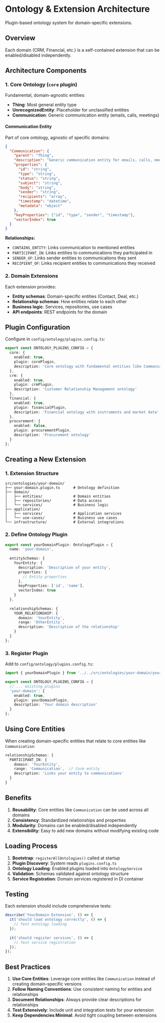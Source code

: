 # Ontology & Extension Architecture

Plugin-based ontology system for domain-specific extensions.

## Overview

Each domain (CRM, Financial, etc.) is a self-contained extension that can be enabled/disabled independently.

## Architecture Components

### 1. Core Ontology (`core` plugin)

Fundamental, domain-agnostic entities:

- **Thing**: Most general entity type
- **UnrecognizedEntity**: Placeholder for unclassified entities
- **Communication**: Generic communication entity (emails, calls, meetings)

#### Communication Entity

Part of core ontology, agnostic of specific domains:

```json
{
  "Communication": {
    "parent": "Thing",
    "description": "Generic communication entity for emails, calls, meetings, etc.",
    "properties": {
      "id": "string",
      "type": "string", 
      "status": "string",
      "subject": "string",
      "body": "string",
      "sender": "string",
      "recipients": "array",
      "timestamp": "datetime",
      "metadata": "object"
    },
    "keyProperties": ["id", "type", "sender", "timestamp"],
    "vectorIndex": true
  }
}
```

**Relationships:**
- `CONTAINS_ENTITY`: Links communication to mentioned entities
- `PARTICIPANT_IN`: Links entities to communications they participated in
- `SENDER_OF`: Links sender entities to communications they sent
- `RECIPIENT_OF`: Links recipient entities to communications they received

### 2. Domain Extensions

Each extension provides:
- **Entity schemas**: Domain-specific entities (Contact, Deal, etc.)
- **Relationship schemas**: How entities relate to each other
- **Business logic**: Services, repositories, use cases
- **API endpoints**: REST endpoints for the domain

## Plugin Configuration

Configure in `config/ontology/plugins.config.ts`:

```typescript
export const ONTOLOGY_PLUGINS_CONFIG = {
  core: { 
    enabled: true, 
    plugin: corePlugin,
    description: 'Core ontology with fundamental entities like Communication'
  },
  crm: { 
    enabled: true, 
    plugin: crmPlugin,
    description: 'Customer Relationship Management ontology'
  },
  financial: { 
    enabled: true, 
    plugin: financialPlugin,
    description: 'Financial ontology with instruments and market data'
  },
  procurement: { 
    enabled: false, 
    plugin: procurementPlugin,
    description: 'Procurement ontology'
  }
};
```

## Creating a New Extension

### 1. Extension Structure

```
src/ontologies/your-domain/
├── your-domain.plugin.ts      # Ontology definition
├── domain/
│   ├── entities/              # Domain entities
│   ├── repositories/          # Data access
│   └── services/              # Business logic
├── application/
│   ├── services/              # Application services
│   └── use-cases/             # Business use cases
└── infrastructure/            # External integrations
```

### 2. Define Ontology Plugin

```typescript
export const yourDomainPlugin: OntologyPlugin = {
  name: 'your-domain',
  
  entitySchemas: {
    YourEntity: {
      description: 'Description of your entity',
      properties: {
        // Entity properties
      },
      keyProperties: ['id', 'name'],
      vectorIndex: true
    }
  },
  
  relationshipSchemas: {
    YOUR_RELATIONSHIP: {
      domain: 'YourEntity',
      range: 'OtherEntity',
      description: 'Description of the relationship'
    }
  }
};
```

### 3. Register Plugin

Add to `config/ontology/plugins.config.ts`:

```typescript
import { yourDomainPlugin } from '../../src/ontologies/your-domain/your-domain.plugin';

export const ONTOLOGY_PLUGINS_CONFIG = {
  // ... existing plugins
  'your-domain': { 
    enabled: true, 
    plugin: yourDomainPlugin,
    description: 'Your domain description'
  }
};
```

## Using Core Entities

When creating domain-specific entities that relate to core entities like `Communication`:

```typescript
relationshipSchemas: {
  PARTICIPANT_IN: {
    domain: 'YourEntity',
    range: 'Communication',  // Core entity
    description: 'Links your entity to communications'
  }
}
```

## Benefits

1. **Reusability**: Core entities like `Communication` can be used across all domains
2. **Consistency**: Standardized relationships and properties
3. **Modularity**: Domains can be enabled/disabled independently
4. **Extensibility**: Easy to add new domains without modifying existing code

## Loading Process

1. **Bootstrap**: `registerAllOntologies()` called at startup
2. **Plugin Discovery**: System reads `plugins.config.ts`
3. **Ontology Loading**: Enabled plugins loaded into `OntologyService`
4. **Validation**: Schemas validated against ontology structure
5. **Service Registration**: Domain services registered in DI container

## Testing

Each extension should include comprehensive tests:

```typescript
describe('YourDomain Extension', () => {
  it('should load ontology correctly', () => {
    // Test ontology loading
  });
  
  it('should register services', () => {
    // Test service registration
  });
});
```

## Best Practices

1. **Use Core Entities**: Leverage core entities like `Communication` instead of creating domain-specific versions
2. **Follow Naming Conventions**: Use consistent naming for entities and relationships
3. **Document Relationships**: Always provide clear descriptions for relationships
4. **Test Extensively**: Include unit and integration tests for your extension
5. **Keep Dependencies Minimal**: Avoid tight coupling between extensions 
